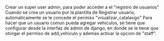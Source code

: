 Crear un super user admin, para poder acceder a el "registro de usuarios"
Cuando se crea un usuario  por la plantilla de Registrar usuario, automaticamente se le concede el permiso "visualizar_catalaogo"
Para hacer que un usuario comun pueda agregar vehiculos, se tiene que configurar desde la interfaz de admin de django, en donde se le tiene que otorgar el permiso de add_vehiculo y ademas activar la opcion de "staff".
